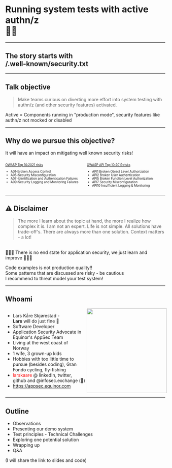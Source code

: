 <!-- .slide: data-background-image="./content/images/appsec-icon.svg" data-background-size="7%" data-background-position="right 2% top 2%"-->
<!-- markdownlint-disable MD041 MD033-->

# Running system tests with active authn/z </br>🕺🏻

---
## The story starts with </br>/.well-known/security.txt 

---

## Talk objective

> Make teams curious on diverting more effort into system testing with authn/z (and other security features) activated.

Active = Components running in "production mode", security features like authn/z not mocked or disabled<!-- .element: style="font-size:0.5em"-->

---

## Why do we pursue this objective?

It will have an impact on mitigating well known security risks!

</hr>

<div style="display: grid;grid-column-gap: 1%; grid-auto-columns: 50% 50%;">

<div  style="grid-area: 1 / 1;font-size:0.7em"">

[OWASP Top 10:2021 risks](https://owasp.org/Top10/)

- A01-Broken Access Control
- A05-Security Misconfiguration
- A07-Identification and Authentication Failures
- A09-Security Logging and Monitoring Failures

</div>

<div  style="grid-area: 1 / 2; font-size:0.7em"">

[OWASP API Top 10:2019 risks](https://owasp.org/www-project-api-security/)

- API1 Broken Object Level Authorization
- API2 Broken User Authentication
- API5 Broken Function Level Authorization
- API7 Security Misconfiguration
- API10 Insufficient Logging & Monitoring

</div>

</div>

---

## ⚠️ Disclaimer

> The more I learn about the topic at hand, the more I realize how complex it is. I am not an expert. Life is not simple. All solutions have trade-off's. There are always more than one solution. Context matters - a lot!  <!-- .element: style="font-size:0.8em"-->

</br>🧘🏻‍♂️ There is no end state for application security, we just learn and improve 🧘🏻‍♂️<!-- .element: style="font-size:0.7em"-->

Code examples is not production quality!! </br>Some patterns that are discussed are risky - be cautious</br>I recommend to threat model your test system!<!-- .element: style="font-size:0.65em"-->

---

## Whoami

<div style="display: grid;grid-column-gap: 1%; grid-auto-columns: 50% 50%;">

<div  style="grid-area: 1 / 1"><!-- .element: style="font-size:0.8em"-->

- Lars Kåre Skjørestad - </br> __Lars__ will do just fine 🙂
- Software Developer
- Application Security Advocate in Equinor's AppSec Team
- Living at the west coast of Norway
- 1 wife, 3 grown-up kids
- Hobbies with too little time to pursue (besides coding), Gran Fondo cycling, fly-fishing
- <a style="color:red">larskaare</a> @ linkedIn, twitter, github and @infosec.exchange (🐘)
- https://appsec.equinor.com

</div>

<div  style="grid-area: 1 / 2"><img src="./content/images/lk-avatar.png" width="100%" height="auto" display="block" margin-left="auto" margin-right="auto">
</div>

</div>

---

## Outline

- Observations
- Presenting our demo system
- Test principles - Technical Challenges
- Exploring one potential solution
- Wrapping up
- Q&A

(I will share the link to slides and code)<!-- .element: style="font-size:0.7em"-->
